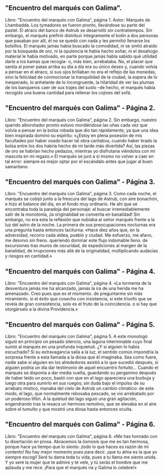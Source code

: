 ## "Encuentro del marqués con Galima".
Libro: "Encuentro del marqués con Galima", página 1.
Autor: Marqués de Lhambadda.
Los tymadores se fueron pronto, llevándose su parte del pastel.
El atraco del banco de Astrub se desarrolló sin contratiempos. Sin embargo, el marqués prefirió distribuir íntegramente el botín a dos personas que pasaban por allí, él no se quedó con nada y les permitió llenarse los bolsillos.
El marqués jamás había buscado la comodidad, ni se sintió atraído por la búsqueda de oro, ni la opulencia le había hecho soñar, ni el desahogo material le había motivado, en parte porque jamás había sabido qué utilidad darle a los kamas que recogía- o, más bien, arrebataba. No, el placer que sentía al poner patas arriba su día a día era su único deseo y, cuando volvía a pensar en el atraco, si sus ojos brillaban no era el reflejo de las monedas, sino la felicidad de conmocionar la tranquilidad de la ciudad, la espera de lo inesperado, lo anhelante de lo incongruente, la hilaridad de ver las plumas de los banqueros caer de sus trajes del susto –de hecho, el marqués había recogido una buena cantidad para rellenar los cojines del sofá.

## "Encuentro del marqués con Galima" - Página 2.
Libro: "Encuentro del marqués con Galima", página 2.
Sin embargo, nuestro querido alborotador pronto estuvo mordiéndose las uñas cada vez que volvía a pensar en la bolsa robada que dio tan rápidamente, ya que una idea bien inspirada dominó su espíritu: «¿Estoy en plena posesión de mis facultades por haber osado hacer tal obra caritativa, cuando haber tirado la bolsa entre los dos habría hecho de mi tarde más divertida? Así, las piezas de oro se habrían hecho pedazos, mientras yo disfrutaría viéndolos con mi mascota en mi regazo.»
El marqués se juró a sí mismo no volver a caer en tal error: siempre es mejor optar por el escándalo antes que jugar al buen samaritano.

## "Encuentro del marqués con Galima" - Página 3.
Libro: "Encuentro del marqués con Galima", página 3.
Como cada noche, el marqués se cobijó junto a la frescura del lago de Astrub, con aire bonachón, e hizo el balance del día, en el fondo muy ordinario. He ahí que se encontraba toda la paradoja del personaje: al buscar irremediablemente salir de la monotonía, ¡la originalidad se convertía en banalidad! Sin embargo, no era esta la reflexión que nublaba al señor marqués frente a la luz del astro de la noche. La primera de sus preocupaciones nocturnas era una pregunta hasta entonces taciturna:
«Hace diez años que, en la adversidad,
recorro cada aldea, pueblo y ciudad.
Me esfuerzo, me afano, me desvivo sin freno.
queriendo dominar este flujo indomable lleno.
de excursiones tras muros de oscuridad,
de expediciones al margen de la banalidad,
de irrupciones más allá de la originalidad,
multiplicando audacias y riesgos en cantidad.»

## "Encuentro del marqués con Galima" - Página 4.
Libro: "Encuentro del marqués con Galima", página 4.
«La tormenta de la desventura jamás me ha alcanzado,
jamás la ira de una herida me ha amenazado.
Creo pues que es el momento.
de preguntarme sin más miramiento.
si el éxito que cosecho con insistencia,
si este triunfo que se revela de gran consistencia,
solo es el fruto de la coincidencia.
o si hay que otorgárselo a la divina Providencia.»

## "Encuentro del marqués con Galima" - Página 5.
Libro: "Encuentro del marqués con Galima", página 5.
A este monologó siguió en principio un pesado silencio, una laguna interminable cuyo final sumió al marqués en una profunda inquietud. ¿Y si alguien lo había escuchado? Si su extravagancia salía a la luz, el sentido común impondría la sorpresa frente a esta llamada a la diosa que él imaginaba.
Sea como fuere, nadie sabe si alguien en los alrededores asistió a lo que sucedió después, si alguien podría un día dar testimonio de aquel encuentro fortuito... Cuando el marqués se disponía a dar media vuelta, guardando su pergamino después de haber leído un poco, bastó con que en el lago apareciera una burbuja y luego otra para sumirlo en sus ruegos; sin duda bajo el impulso de su arrebato místico, manaba del cielo de Astrub un cambio climático: de este modo, el lago, que normalmente rebosaba pescado, se vio arrebatado por un poderoso tifón. A la quietud del lago siguió una gran agitación, engendrando tras la resaca un hermoso remolino, que se elevaba en el aire sobre el tumulto y que mostró una diosa hasta entonces oculta.

## "Encuentro del marqués con Galima" - Página 6.
Libro: "Encuentro del marqués con Galima", página 6.
«Me has honrado con tu disertación en prosa.
Abracemos la ósmosis que me es tan hermosa,
porque hace ya tiempo que lo siento:
¡todo lo que haces es razón de mi contento!
No hay mejor momento pues para decir.
¡que tu alma es la que yo siempre escogí!
Seré tu dama toda tu vida,
pues a tu llama me siento unida.
Y yo seré la mujer que te admire y te vele,
y tú serás el hombre que me aplauda y me rece.
¡Para que el marqués ría y Galima lo celebre!»